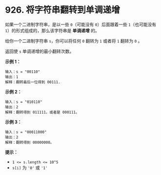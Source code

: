 # 926. 将字符串翻转到单调递增

如果一个二进制字符串，是以一些 `0`（可能没有 `0`）后面跟着一些 `1`（也可能没有 `1`）的形式组成的，那么该字符串是 **单调递增** 的。

给你一个二进制字符串 `s`，你可以将任何 `0` 翻转为 `1` 或者将 `1` 翻转为 `0` 。

返回使 `s` 单调递增的最小翻转次数。

**示例 1：**

```()
输入：s = "00110"
输出：1
解释：翻转最后一位得到 00111.
```

**示例 2：**

```()
输入：s = "010110"
输出：2
解释：翻转得到 011111，或者是 000111。
```

**示例 3：**

```()
输入：s = "00011000"
输出：2
解释：翻转得到 00000000。
```

**提示：**

- `1 <= s.length <= 10^5`
- `s[i]` 为 `'0'` 或 `'1'`
